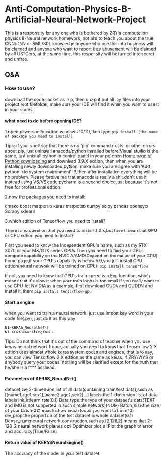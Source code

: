 # Anti-Computation-Physics-B-Artificial-Neural-Network-Project
This is a responsity for any one who is bothered by ZRY's computation physics B-Neural network homework, not aim to teach you about the true CNN/DNN or SML/SDL knowledge,anyone who use this into business will be claimed and anyone who want to report it as abusement will be claimed by all USTCers, at the same time, this responsity will be turned into secret and unfree.

## Q&A

### How to use?

download the code packet as .zip, then unzip it put all .py files into your project root filefolder, make sure your IDE will find it when you want to use it in your codes.

#### what need to do before opening IDE?

1.open powershell/cmd(on windows 10/11),then type ```pip install [the name of package you need to install]```

Tips:   if your shell say that there is no 'pip' command exists, or other errors about pip, just uninstall anacoda/python installed before(Visual studio is the same, just unistall python in control panel in your pc)open [Home page of Python downloading](https://www.python.org/downloads/) and download 3.9.X edition, then when you are installing newly downloaded python, make sure you are agree with 'Add python into system environment' !!!,then after installation everything will be no problem. Please forgive me that anacoda is really a shit,don't use it instead using VS/VS code,pycharm is a second choice,just because it's not free for professional edtion.

2.now the packages you need to install:

cmake
boost
matplotlib
keras
matplotlib
numpy
scipy
pandas
openpyxl
Scrapy
sklearn

3.which edition of Tensorflow you need to install?

There is no question that you need to install tf 2.x,but here I mean that GPU or CPU edtion you need to install?

First you need to know the Independent GPU's name, such as my RTX 3070,or your MX/GTX series GPUs
Then you need to find your GPUs compute capability on the NVIDIA/AMD(Depend on the maker of your GPU) home page,if your GPU's capability is below 5.0,you just install CPU edtion(neural network will be trained on CPU):
```pip install tensorflow```

If not, you need to know that GPU's train speed is a Exp function, which means that it's slower when your train loops is too small.If you really want to use GPU, let NVIDIA as a example, first download CUDA and CUDDN and install it, then:
```pip install tensorflow-gpu```

#### Start a engine

when you want to train a neural network, just use import key word in your code file(.py), just do it as this way:

```python
N1=KERAS_NeuralNet()
N1.KERASNeuralEngine()
```

Tips:   Do not think that it's out of the command of teacher when you use keras neural network frame, actually you need to konw that Tensorflow 2.X edtion uses almost whole keras system codes and engines, that is to say, you can view Tensorflow 2.X edition as the same as keras, if ZRY/WYS or anybody query your codes, nothing will be clarified except for the truth that he/she is a f*** asshead.

#### Parameters of KERAS_NeuralNet()

dataset:the 2-dimension list of all data(containing train/test data),such as [[name1,age1,sex1],[name2,age2,sex2]...]
labels:the 1-dimension list of data labels
init_lr:learn rate(0.1)
Data_type:the type of your dataset's data(TEXT and IMG is not supported in such simple network)(NUM)
Batch_size:the size of your batch(32)
epochs:how much loops you want to train(10)
div_prop:the proportion of the test dataset in whole dataset(0.1)
Dense_num:neural network construction,such as [2,128,2] means that 2-128-2 neural network planes
opti:Optimizer
plot_al:Plot the graph of error and accuracy(True/False)

#### Return value of KERASNeuralEngine()

The accuracy of the model in your test dataset.
